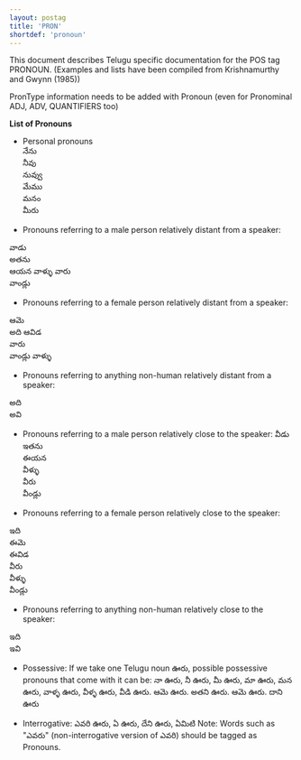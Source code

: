 ```yaml
---
layout: postag
title: 'PRON'
shortdef: 'pronoun'
---
```


This document describes Telugu specific documentation for the POS tag PRONOUN.
(Examples and lists have been compiled from Krishnamurthy and Gwynn (1985))

PronType information needs to be added with Pronoun (even for Pronominal ADJ, ADV, QUANTIFIERS too)

**List of Pronouns**

* Personal pronouns  
నేను  
నీవు  
నువ్వు  
మేము  
మనం  
మీరు  

* Pronouns referring to a male person relatively distant from a speaker:

వాడు  
అతను  
ఆయన 
వాళ్ళు 
వారు  
వాండ్లు  

* Pronouns referring to a female person relatively distant from a speaker:

ఆమె  
అది 
ఆవిడ  
వారు  
వాండ్లు 
వాళ్ళు  

* Pronouns referring to anything non-human relatively distant from a speaker:

అది   
అవి 

* Pronouns referring to a male person relatively close to the speaker:
వీడు  
ఇతను  
ఈయన    
వీళ్ళు  
వీరు  
వీండ్లు  

* Pronouns referring to a female person relatively close to the speaker:
   
ఇది  
ఈమె  
ఈవిడ  
వీరు  
వీళ్ళు  
వీండ్లు  

* Pronouns referring to anything non-human relatively close to the speaker:

ఇది  
ఇవి

* Possessive:
If we take one Telugu noun ఊరు, possible possessive pronouns that come with it can be:
నా ఊరు, నీ ఊరు, మీ ఊరు, మా ఊరు, మన ఊరు, వాళ్ళ ఊరు, వీళ్ళ ఊరు, వీడి ఊరు. ఆమె ఊరు. అతని ఊరు. ఆమె ఊరు. దాని ఊరు

* Interrogative:
ఎవరి ఊరు, ఏ ఊరు, దేని ఊరు, ఏమిటి 
Note: Words such as "ఎవరు" (non-interrogative version of ఎవరి)  should be tagged as Pronouns. 

 


